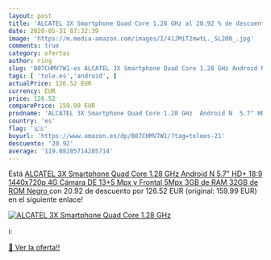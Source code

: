 ```yaml
---
layout: post
title: 'ALCATEL 3X Smartphone Quad Core 1.28 GHz al 20.92 % de descuento'
date: 2020-05-31 07:32:39
image: 'https://m.media-amazon.com/images/I/41JMiT2mwtL._SL200_.jpg'
comments: true
category: ofertas
author: ring
slug: 'B07CHMV7W1-es ALCATEL 3X Smartphone Quad Core 1.28 GHz Android N 5.7"...'
tags: [ 'tole.es','android', ]
actualPrice: 126.52 EUR
currency: EUR
price: 126.52
comparePrice: 159.99 EUR
prodname: 'ALCATEL 3X Smartphone Quad Core 1.28 GHz  Android N  5.7" HD+ 18:9  1440x720p  4G  Cámara DE 13+5 Mpx y Frontal 5Mpx  3GB de RAM  32GB de ROM   Negro '
country: 'es'
flag: '🇪🇸'
buyurl: 'https://www.amazon.es/dp/B07CHMV7W1/?tag=tolees-21'
descuento: '20.92'
average: '119.08285714285714'
---
```


Está [ALCATEL 3X Smartphone Quad Core 1.28 GHz  Android N  5.7" HD+ 18:9  1440x720p  4G  Cámara DE 13+5 Mpx y Frontal 5Mpx  3GB de RAM  32GB de ROM   Negro ](https://www.amazon.es/dp/B07CHMV7W1/?tag=tolees-21) con 20.92 de descuento por 126.52 EUR (original: 159.99 EUR) en el siguiente enlace!

[![ALCATEL 3X Smartphone Quad Core 1.28 GHz](https://m.media-amazon.com/images/I/41JMiT2mwtL._SL200_.jpg)](https://www.amazon.es/dp/B07CHMV7W1/?tag=tolees-21)

ℹ️:


[🛒 Ver la oferta!!](https://www.amazon.es/dp/B07CHMV7W1/?tag=tolees-21)
